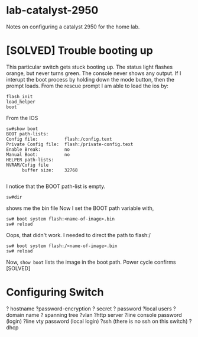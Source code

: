 # lab-catalyst-2950
Notes on configuring a catalyst 2950 for the home lab.

# [SOLVED] Trouble booting up
This particular switch gets stuck booting up. The status light flashes orange, but never turns green. The console never shows any output.
If I interupt the boot process by holding down the mode button, then the prompt loads. From the rescue prompt I am able to load the ios by:

```
flash_init
load_helper
boot
```
From the IOS
```
sw#show boot
BOOT path-lists:
Config file:          flash:/config.text
Private Config file:  flash:/private-config.text
Enable Break:         no
Manual Boot:          no
HELPER path-lists:
NVRAM/Cofig file 
      buffer size:    32768
      
```
I notice that the BOOT path-list is empty.
```
sw#dir
```
shows me the bin file Now I set the BOOT path variable with,
```
sw# boot system flash:<name-of-image>.bin
sw# reload
```
Oops, that didn't work. I needed to direct the path to flash:/
```
sw# boot system flash:/<name-of-image>.bin
sw# reload
```
Now, `show boot` lists the image in the boot path.
Power cycle confirms [SOLVED]

# Configuring Switch
? hostname
?password-encryption
? secret
? password
?local users
?domain name
? spanning tree
?vlan
?http server
?line console password (login)
?line vty password (local login)
?ssh (there is no ssh on this switch)
? dhcp
